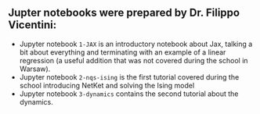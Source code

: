 ## Jupter notebooks were prepared by Dr. Filippo Vicentini:
- Jupyter notebook `1-JAX` is an introductory notebook about Jax, talking a bit about everything and terminating with an example of a linear regression (a useful addition that was not covered during the school in Warsaw).
- Jupyter notebook `2-nqs-ising` is the first tutorial covered during the school introducing NetKet and solving the Ising model 
- Jupyter notebook `3-dynamics` contains the second tutorial about the dynamics.